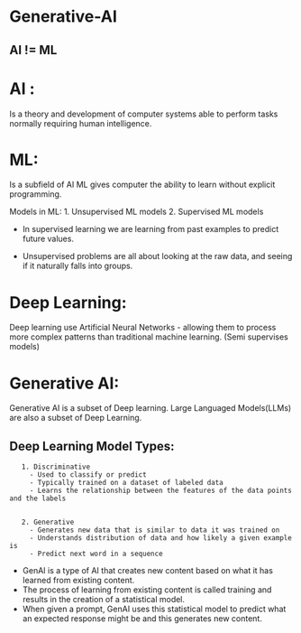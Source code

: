 # Generative-AI

## AI != ML

# AI :
Is a theory and development of computer systems able to perform tasks normally requiring human intelligence. 

# ML:
Is a subfield of AI
ML gives computer the ability to learn without explicit programming. 

   Models in ML:
       1. Unsupervised ML models
       2. Supervised ML models

- In supervised learning we are learning from past examples to predict future values.

- Unsupervised problems are all about looking at the raw data, and seeing if it naturally falls into groups.

# Deep Learning:
Deep learning use Artificial Neural Networks - allowing them to process more complex patterns than traditional machine learning. (Semi supervises models)

# Generative AI:
Generative AI is a subset of Deep learning.
Large Languaged Models(LLMs) are also a subset of Deep Learning.

## Deep Learning Model Types:
       1. Discriminative
         - Used to classify or predict
         - Typically trained on a dataset of labeled data
         - Learns the relationship between the features of the data points and the labels

         
       2. Generative
         - Generates new data that is similar to data it was trained on
         - Understands distribution of data and how likely a given example is
         - Predict next word in a sequence

- GenAI is a type of AI that creates new content based on what it has learned from existing content.
- The process of learning from existing content is called training and results in the creation of a statistical model.
- When given a prompt, GenAI uses this statistical model to predict what an expected response might be and this generates new content.
  
